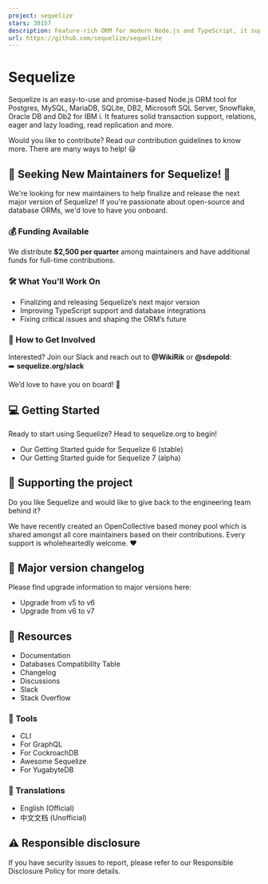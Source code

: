 ```yaml
---
project: sequelize
stars: 30157
description: Feature-rich ORM for modern Node.js and TypeScript, it supports PostgreSQL (with JSON and JSONB support), MySQL, MariaDB, SQLite, MS SQL Server, Snowflake, Oracle DB (v6), DB2 and DB2 for IBM i.
url: https://github.com/sequelize/sequelize
---
```


Sequelize
=========

Sequelize is an easy-to-use and promise-based Node.js ORM tool for Postgres, MySQL, MariaDB, SQLite, DB2, Microsoft SQL Server, Snowflake, Oracle DB and Db2 for IBM i. It features solid transaction support, relations, eager and lazy loading, read replication and more.

Would you like to contribute? Read our contribution guidelines to know more. There are many ways to help! 😃

🚀 Seeking New Maintainers for Sequelize! 🚀
--------------------------------------------

We're looking for new maintainers to help finalize and release the next major version of Sequelize! If you're passionate about open-source and database ORMs, we'd love to have you onboard.

### 💰 Funding Available

We distribute **$2,500 per quarter** among maintainers and have additional funds for full-time contributions.

### 🛠️ What You’ll Work On

-   Finalizing and releasing Sequelize’s next major version
-   Improving TypeScript support and database integrations
-   Fixing critical issues and shaping the ORM’s future

### 🤝 How to Get Involved

Interested? Join our Slack and reach out to **@WikiRik** or **@sdepold**:  
➡️ **sequelize.org/slack**

We’d love to have you on board! 🚀

💻 Getting Started
------------------

Ready to start using Sequelize? Head to sequelize.org to begin!

-   Our Getting Started guide for Sequelize 6 (stable)
-   Our Getting Started guide for Sequelize 7 (alpha)

💸 Supporting the project
-------------------------

Do you like Sequelize and would like to give back to the engineering team behind it?

We have recently created an OpenCollective based money pool which is shared amongst all core maintainers based on their contributions. Every support is wholeheartedly welcome. ❤️

📝 Major version changelog
--------------------------

Please find upgrade information to major versions here:

-   Upgrade from v5 to v6
-   Upgrade from v6 to v7

📖 Resources
------------

-   Documentation
-   Databases Compatibility Table
-   Changelog
-   Discussions
-   Slack
-   Stack Overflow

### 🔧 Tools

-   CLI
-   For GraphQL
-   For CockroachDB
-   Awesome Sequelize
-   For YugabyteDB

### 💬 Translations

-   English (Official)
-   中文文档 (Unofficial)

⚠️ Responsible disclosure
-------------------------

If you have security issues to report, please refer to our Responsible Disclosure Policy for more details.
